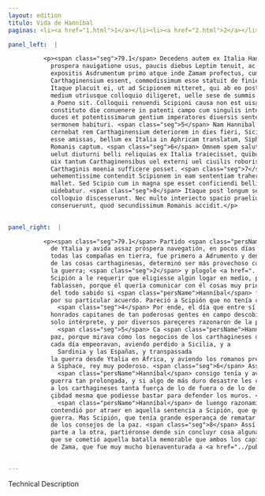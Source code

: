 ```yaml
---
layout: edition
titulo: Vida de Hanníbal
paginas: <li><a href="1.html">1</a></li><li><a href="2.html">2</a></li><li><a href="3.html">3</a></li><li><a href="4.html">4</a></li><li><a href="5.html">5</a></li><li><a href="6.html">6</a></li><li><a href="7.html">7</a></li><li><a href="8.html">8</a></li><li><a href="9.html">9</a></li><li><a href="10.html">10</a></li><li><a href="11.html">11</a></li><li><a href="12.html">12</a></li><li><a href="13.html">13</a></li><li><a href="14.html">14</a></li><li><a href="15.html">15</a></li><li><a href="16.html">16</a></li><li><a href="17.html">17</a></li><li><a href="18.html">18</a></li><li><a href="19.html">19</a></li><li><a href="20.html">20</a></li><li><a href="21.html">21</a></li><li><a href="22.html">22</a></li><li><a href="23.html">23</a></li><li><a href="24.html">24</a></li><li><a href="25.html">25</a></li><li><a href="26.html">26</a></li><li><a href="27.html">27</a></li><li><a href="28.html">28</a></li><li><a href="29.html">29</a></li><li><a href="30.html">30</a></li><li><a href="31.html">31</a></li><li><a href="32.html">32</a></li><li><a href="33.html">33</a></li><li><a href="34.html">34</a></li><li><a href="35.html">35</a></li><li><a href="36.html">36</a></li><li><a href="37.html">37</a></li><li><a href="38.html">38</a></li><li><a href="39.html">39</a></li><li><a href="40.html">40</a></li><li><a href="41.html">41</a></li><li><a href="42.html">42</a></li><li><a href="43.html">43</a></li><li><a href="44.html">44</a></li><li><a href="45.html">45</a></li><li><a href="46.html">46</a></li><li><a href="47.html">47</a></li><li><a href="48.html">48</a></li><li><a href="49.html">49</a></li><li><a href="50.html">50</a></li><li><a href="51.html">51</a></li><li><a href="52.html">52</a></li><li><a href="53.html">53</a></li><li><a href="54.html">54</a></li><li><a href="55.html">55</a></li><li><a href="56.html">56</a></li><li><a href="57.html">57</a></li><li><a href="58.html">58</a></li><li><a href="59.html">59</a></li><li><a href="60.html">60</a></li><li><a href="61.html">61</a></li><li><a href="62.html">62</a></li><li><a href="63.html">63</a></li><li><a href="64.html">64</a></li><li><a href="65.html">65</a></li><li><a href="66.html">66</a></li><li><a href="67.html">67</a></li><li><a href="68.html">68</a></li><li><a href="69.html">69</a></li><li><a href="70.html">70</a></li><li><a href="71.html">71</a></li><li><a href="72.html">72</a></li><li><a href="73.html">73</a></li><li><a href="74.html">74</a></li><li><a href="75.html">75</a></li><li><a href="76.html">76</a></li><li><a href="77.html">77</a></li><li><a href="78.html">78</a></li><li><a href="79.html">79</a></li><li><a href="80.html">80</a></li><li><a href="81.html">81</a></li><li><a href="82.html">82</a></li><li><a href="83.html">83</a></li><li><a href="84.html">84</a></li><li><a href="85.html">85</a></li><li><a href="86.html">86</a></li><li><a href="87.html">87</a></li><li><a href="88.html">88</a></li><li><a href="89.html">89</a></li><li><a href="90.html">90</a></li><li><a href="91.html">91</a></li><li><a href="92.html">92</a></li><li><a href="93.html">93</a></li><li><a href="94.html">94</a></li><li><a href="95.html">95</a></li><li><a href="96.html">96</a></li>

panel_left:  |

          <p><span class="seg">79.1</span> Decedens autem ex Italia Hannibal satis
            prospera nauigatione usus, paucis diebus Leptim tenuit, ac omnibus copiis in terram
            expositis Asdrumentum primo atque inde Zamam profectus, cum cognouisset quo statu res
            Carthaginensium essent, commodissimum esse statuit de finiendo bello consilium inire. 2
            Itaque placuit ei, ut ad Scipionem mitteret, qui ab eo postularent, ut aliquem locum
            medium utriusque colloquio diligeret, uelle sese de summis rebus cum <a href="../public/images/1478/119r.jpg" target="new"><img class="facs" src="../public/images/1491/1491.jpg"/></a>[119r] eo agere. 3 Nec satis constat utrum iussu senatus an priuato consilio id factum
            a Poeno sit. Colloquii renuendi Scipioni causa non est uisa. <span class="seg">4</span> Quamobrem
            constituto die conuenere in patenti campo cum singulis interpretibus duo celeberrimi
            duces et potentissimarum gentium imperatores diuersis sententiis de pace et bello
            sermonem habituri. <span class="seg">5</span> Nam Hannibal maxime ad pacem inclinauerat animum, quod
            cernebat rem Carthaginensium deteriorem in dies fieri, Siciliam Sardiniam Hispanias iam
            esse amissas, bellum ex Italia in Aphricam translatum, Siphacem potentissimum regem a
            Romanis captum. <span class="seg">6</span> Omnem spem salutis in iis copiis esse repositam, quas ipse
            uelut diuturni belli reliquias ex Italia traiecisset, quibus siquid durius contingeret,
            uix tantum Carthaginensibus uel externi uel ciuilis roboris superesse, ut ad tuenda
            Carthaginis moenia sufficere posset. <span class="seg">7</span> Itgitur longa oratione usus
            uehementissime contendit Scipionem in eam sententiam trahere, ut pacem quam bellum
            mallet. Sed Scipio cum in magna spe esset conficiendi belli, a pacis consiliis abhorrere
            uidebatur. <span class="seg">8</span> Itaque post longum sermonem ultro citroque habitum re infecta ex
            colloquio discesserunt. Nec multo interiecto spacio praelium illud memorabile apud Zamam
            conseruerunt, quod secundissimum Romanis accidit.</p>
        

panel_right:  |

          <p><span class="seg">79.1</span> Partido <span class="persName">Hanníbal</span>
            de Ytalia y avida assaz próspera navegatión, en pocos días arribó a Lepti, y, puestas
            todas las compañas en tierra, fue primero a Adrumento y dende a Zama. Y sabido el estado
            de las cosas carthaginesas, determinó ser más provechoso començar acuerdo de dar fin a
            la guerra; <span class="seg">2</span> y plogole <a href="../public/images/1491/178v.png" target="new"><img class="facs" src="../public/images/1491/1491.jpg"/></a>[178v,b] embiar mensajería a
            Scipión a le requerir que eligiesse algún logar en medio, para que entre ellos
            fablassen, porque él quería comunicar con él cosas muy principales. <span class="seg">3</span> No es
            del todo sabido si <span class="persName">Hanníbal</span> fizo aquesto por mandado del senado o
            por su particular acuerdo. Pareció a Scipión que no tenía causa para refutar la fabla.
              <span class="seg">4</span> Por ende, el día que entre sí acordaron, venieron a fablar los tan
            honrados capitanes de tan poderosas gentes en campo descobierto cada uno d’ellos con un
            solo intérprete, y por diversos pareçeres razonaron de la paz y de la guerra.
              <span class="seg">5</span> Ca <span class="persName">Hanníbal</span> mayormente avía inclinado el ánimo a la
            paz, porque mirava cómo los negocios de los carthagineses de
            cada día empeoravan, aviendo perdido a Sicilia, y a
              Sardinia y las Españas, y transpassada
            la guerra desde Ytalia en África, y aviendo los romanos prendido
            a Siphace, rey muy poderoso. <span class="seg">6</span> Assí que la esperança de la salud de los carthagineses toda estava puesta en aquellas compañas que
              <span class="persName">Hanníbal</span> consigo tenía y avía traydo de Ytalia como reliquias de
            guerra tan prolongada, y si algo de más duro desastre les conteciesse, apenas remaneçía
            a los carthagineses tanta fuerça de lo de fuera o de lo de la
            çibdad mesma que podiesse bastar para defender los muros. <span class="seg">7</span> Por ende, usando
              <span class="persName">Hanníbal</span> de luengo razonamiento, mucho y con grand vehemencia
            contendió por atraer en aquella sentencia a Scipión, que quesiesse más la paz que la
            guerra. Mas Scipión, que tenía grande esperança de rematar la guerra, mostró desviarse
            de los consejos de la paz. <span class="seg">8</span> Assí que, después de luenga fabla de la una
            parte a la otra, partiéronse dende sin concluyr cosa alguna. Y no passó grand espaçio
            que se cometió aquella batalla memorable que ambos los capitanes entre sí ovieron çerca
            de Zama, que fue muy mucho bienaventurada a <a href="../public/images/1491/179r.png" target="new"><img class="facs" src="../public/images/1491/1491.jpg"/></a>[179r,a] los romanos.</p>
        

---
```


Technical Description 